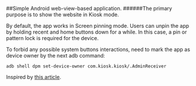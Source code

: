 ##Simple Android web-view-based application.
######The primary purpose is to show the website in Kiosk mode.

By default, the app works in Screen pinning mode. Users can unpin the app by holding recent and home buttons down for a while. In this case, a pin or pattern lock is required for the device.

To forbid any possible system buttons interactions, need to mark the app as device owner by the next adb command:
```
adb shell dpm set-device-owner com.kiosk.kiosk/.AdminReceiver
```
Inspired by [this article](https://snow.dog/blog/kiosk-mode-android/).
